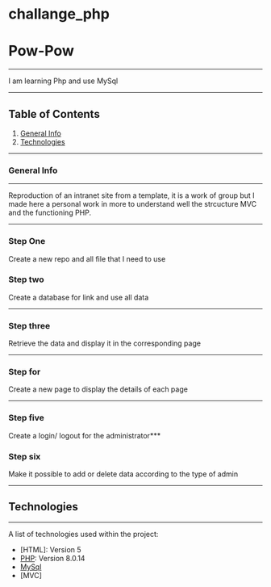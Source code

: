 # challange_php
# Pow-Pow
***
I am learning Php and use MySql
***
## Table of Contents
1. [General Info](#general-info)
2. [Technologies](#technologies)
***
### General Info
***
Reproduction of an intranet site from a template, it is a work of group but I made here a personal work in more to understand well the strcucture MVC and the functioning PHP.
***
### Step One  
Create a new repo and all file that I need to use 
### Step two  
Create a database for link and use all data
***
### Step three  
Retrieve the data and display it in the corresponding page 
***
### Step for  
Create a new page to display the details of each page
***
### Step five  
Create a login/ logout for the administrator***
### Step six  
Make it possible to add or delete data according to the type of admin

***
## Technologies
***
A list of technologies used within the project:
* [HTML]: Version 5 
* [PHP](https://www.php.net/): Version 8.0.14
* [MySql](https://www.mysql.com/fr/) 
* [MVC]
